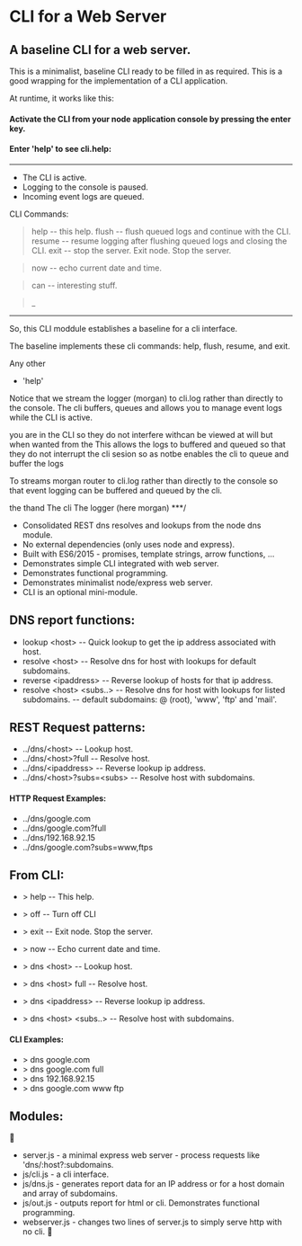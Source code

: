 # CLI for a Web Server

## A baseline CLI for a web server.

This is a minimalist, baseline CLI ready to be filled in as required.  This is a good wrapping for the implementation of a CLI application.

At runtime, it works like this:

#### Activate the CLI from your node application console by pressing the enter key.

#### Enter 'help' to see cli.help:

-----------------------------------
- The CLI is active.
- Logging to the console is paused.
- Incoming event logs are queued.

CLI Commands:

> help   -- this help.
> flush  -- flush queued logs and continue with the CLI.
> resume -- resume logging after flushing queued logs and closing the CLI.
> exit   -- stop the server.  Exit node.  Stop the server.

> now    -- echo current date and time.

> can    -- interesting stuff.

> _
-----------------------------------

So, this CLI moddule establishes a baseline for a cli interface.

The baseline implements these cli commands: help, flush, resume, and exit.


Any other

- 'help'




Notice that we stream the logger (morgan) to cli.log rather than directly to the console.
The cli buffers, queues and allows you to manage event logs while the CLI is active.




you are in the CLI so they do not interfere withcan be viewed at will but when wanted from the 
This allows the logs to buffered and queued so that they do not interrupt the cli sesion so as notbe enables the cli to queue and buffer the logs 

To 
streams morgan router to cli.log rather than directly to the
console so that event logging can be buffered and queued by the cli.

the 
thand
The cli The logger (here morgan)
***/





- Consolidated REST dns resolves and lookups from the node dns module.
- No external dependencies (only uses node and express).
- Built with ES6/2015 - promises, template strings, arrow functions, ...
- Demonstrates simple CLI integrated with web server.
- Demonstrates functional programming.
- Demonstrates minimalist node/express web server.
- CLI is an optional mini-module.

## DNS report functions:

- lookup \<host\>               -- Quick lookup to get the ip address associated with host.
- resolve \<host\>              -- Resolve dns for host with lookups for default subdomains.
- reverse \<ipaddress\>         -- Reverse lookup of hosts for that ip address.
- resolve \<host\> \<subs..\>   -- Resolve dns for host with lookups for listed subdomains.
                                -- default subdomains: @ (root), 'www', 'ftp' and 'mail'.

## REST Request patterns:

- ../dns/\<host\>               -- Lookup host.
- ../dns/\<host\>?full          -- Resolve host.
- ../dns/\<ipaddress\>          -- Reverse lookup ip address.
- ../dns/\<host\>?subs=\<subs\> -- Resolve host with subdomains.

#### HTTP Request Examples:

- ../dns/google.com
- ../dns/google.com?full
- ../dns/192.168.92.15
- ../dns/google.com?subs=www,ftps


## From CLI:

- \> help  -- This help.
- \> off   -- Turn off CLI
- \> exit  -- Exit node.  Stop the server.
- \> now   -- Echo current date and time.

- \> dns \<host\>               -- Lookup host.
- \> dns \<host\> full          -- Resolve host.
- \> dns \<ipaddress\>          -- Reverse lookup ip address.
- \> dns \<host\> \<subs..\>    -- Resolve host with subdomains.

#### CLI Examples:

- \> dns google.com
- \> dns google.com full
- \> dns 192.168.92.15
- \> dns google.com www ftp

## Modules:

- server.js    - a minimal express web server
               - process requests like 'dns/:host?:subdomains.
- js/cli.js    - a cli interface.
- js/dns.js    - generates report data for an IP address or for a host domain and array of subdomains.
- js/out.js    - outputs report for html or cli.  Demonstrates functional programming.
- webserver.js - changes two lines of server.js to simply serve http with no cli.

